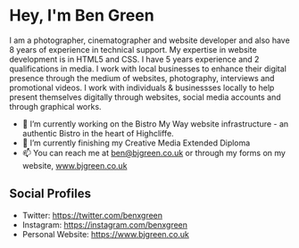 # Hey, I'm Ben Green
I am a photographer, cinematographer and website developer and also have 8 years of experience in technical support. My expertise in website development is in HTML5 and CSS. I have 5 years experience and 2 qualifications in media. I work with local businesses to enhance their digital presence through the medium of websites, photography, interviews and promotional videos. I work with individuals & businessses locally to help present themselves digitally through websites, social media accounts and through graphical works.

- 🔭 I’m currently working on the Bistro My Way website infrastructure - an authentic Bistro in the heart of Highcliffe.
- 🌱 I’m currently finishing my Creative Media Extended Diploma
- 📫 You can reach me at ben@bjgreen.co.uk or through my forms on my website, www.bjgreen.co.uk

## Social Profiles
- Twitter: https://twitter.com/benxgreen
- Instagram: https://instagram.com/benxgreen
- Personal Website: https://www.bjgreen.co.uk
